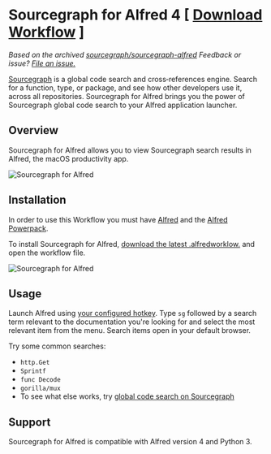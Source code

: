 # Sourcegraph for Alfred 4 [ [Download Workflow](https://github.com/jklewa/sourcegraph-alfred/releases/latest) ]

*Based on the archived [sourcegraph/sourcegraph-alfred](https://github.com/sourcegraph/sourcegraph-alfred) Feedback or issue? [File an issue.](https://github.com/jklewa/sourcegraph-alfred/issues)*

[Sourcegraph](https://sourcegraph.com) is a global code search and cross‑references engine. Search for a function, type, or package, and see how other developers use it, across all repositories. Sourcegraph for Alfred brings you the power of Sourcegraph global code search to your Alfred application launcher.

## Overview

Sourcegraph for Alfred allows you to view Sourcegraph search results in Alfred, the macOS productivity app.

![Sourcegraph for Alfred](images/setup.png)

## Installation

In order to use this Workflow you must have [Alfred](https://www.alfredapp.com/) and the [Alfred Powerpack](https://www.alfredapp.com/powerpack/).

To install Sourcegraph for Alfred, [download the latest .alfredworklow.](https://github.com/jklewa/sourcegraph-alfred/releases/latest) and open the workflow file. 

![Sourcegraph for Alfred](images/install.png)

## Usage
Launch Alfred using [your configured hotkey](https://www.alfredapp.com/help/workflows/triggers/hotkey/). Type `sg` followed by a search term relevant to the documentation you're looking for and select the most relevant item from the menu. Search items open in your default browser.

Try some common searches:
- `http.Get`
- `Sprintf`
- `func Decode`
- `gorilla/mux`
- To see what else works, try [global code search on Sourcegraph](https://sourcegraph.com/search)

## Support

Sourcegraph for Alfred is compatible with Alfred version 4 and Python 3.
